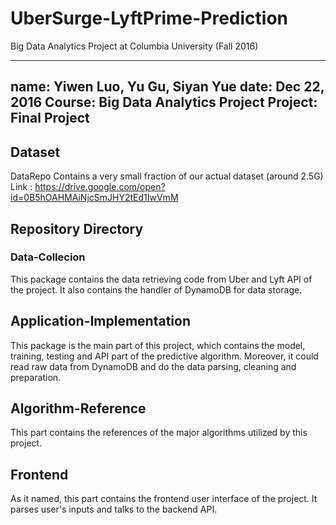 # UberSurge-LyftPrime-Prediction
Big Data Analytics Project at Columbia University (Fall 2016)

---
name: Yiwen Luo, Yu Gu, Siyan Yue
date: Dec 22, 2016
Course: Big Data Analytics Project
Project: Final Project
---

## Dataset
DataRepo Contains a very small fraction of our actual dataset (around 2.5G)
Link : https://drive.google.com/open?id=0B5hOAHMAiNjcSmJHY2tEd1IwVmM

## Repository Directory
### Data-Collecion
This package contains the data retrieving code from Uber and Lyft API of the project. 
It also contains the handler of DynamoDB for data storage.

## Application-Implementation
This package is the main part of this project, which contains the model, training, testing and API part of the predictive algorithm. 
Moreover, it could read raw data from DynamoDB and do the data parsing, cleaning and preparation.

## Algorithm-Reference
This part contains the references of the major algorithms utilized by this project.

## Frontend
As it named, this part contains the frontend user interface of the project. It parses user's inputs and talks to the backend API.